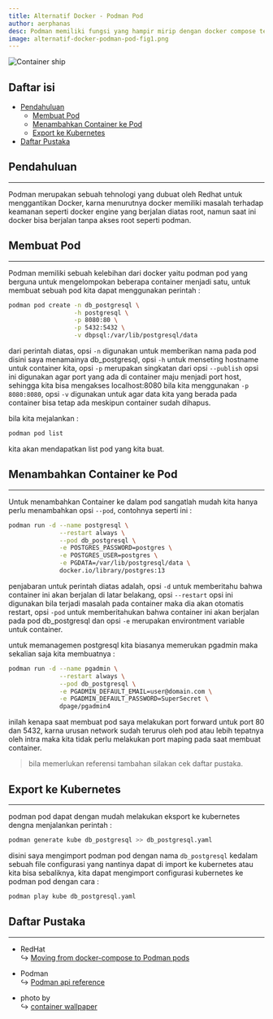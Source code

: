 ```yaml
---
title: Alternatif Docker - Podman Pod
author: aerphanas
desc: Podman memiliki fungsi yang hampir mirip dengan docker compose tetapi lebih baik menurut saya, kita juga bisa import konfigurasi dari kubernetes.
image: alternatif-docker-podman-pod-fig1.png
---
```


![Container ship](/images/alternatif-docker-podman-pod-fig1.png "Container ship")

## Daftar isi

- [Pendahuluan](#pendahuluan)
  - [Membuat Pod](#membuat-pod)
  - [Menambahkan Container ke Pod](#menambahkan-container-ke-pod)
  - [Export ke Kubernetes](#export-ke-kubernetes)
- [Daftar Pustaka](#daftar-pustaka)

## Pendahuluan

---

Podman merupakan sebuah tehnologi yang dubuat oleh Redhat untuk menggantikan Docker, karna menurutnya docker memiliki masalah terhadap keamanan seperti docker engine yang berjalan diatas root, namun saat ini docker bisa berjalan tanpa akses root seperti podman.

## Membuat Pod

---

Podman memiliki sebuah kelebihan dari docker yaitu podman pod yang berguna untuk mengelompokan beberapa container menjadi satu, untuk membuat sebuah pod kita dapat menggunakan perintah :

```sh
podman pod create -n db_postgresql \
                  -h postgresql \
                  -p 8080:80 \
                  -p 5432:5432 \
                  -v dbpsql:/var/lib/postgresql/data
```

dari perintah diatas, opsi ```-n``` digunakan untuk memberikan nama pada pod disini saya menamainya db_postgresql, opsi ```-h``` untuk menseting hostname untuk container kita, opsi ```-p``` merupakan singkatan dari opsi ```--publish``` opsi ini digunakan agar port yang ada di container maju menjadi port host, sehingga kita bisa mengakses localhost:8080  bila kita menggunakan ```-p 8080:8080```, opsi ```-v``` digunakan untuk agar data kita yang berada pada container bisa tetap ada meskipun container sudah dihapus.

bila kita mejalankan :

```sh
podman pod list
```

kita akan mendapatkan list pod yang kita buat.

## Menambahkan Container ke Pod

---

Untuk menambahkan Container ke dalam pod sangatlah mudah kita hanya perlu menambahkan opsi ```--pod```, contohnya seperti ini :

```sh
podman run -d --name postgresql \
              --restart always \
              --pod db_postgresql \
              -e POSTGRES_PASSWORD=postgres \
              -e POSTGRES_USER=postgres \
              -e PGDATA=/var/lib/postgresql/data \
              docker.io/library/postgres:13
```

penjabaran untuk perintah diatas adalah, opsi ```-d``` untuk memberitahu bahwa container ini akan berjalan di latar belakang, opsi ```--restart``` opsi ini digunakan bila terjadi masalah pada container maka dia akan otomatis restart, opsi ```-pod``` untuk memberitahukan bahwa container ini akan berjalan pada pod db_postgresql dan opsi ```-e``` merupakan environtment variable untuk container.

untuk memanagemen postgresql kita biasanya memerukan pgadmin maka sekalian saja kita membuatnya :

```sh
podman run -d --name pgadmin \
              --restart always \
              --pod db_postgresql \
              -e PGADMIN_DEFAULT_EMAIL=user@domain.com \
              -e PGADMIN_DEFAULT_PASSWORD=SuperSecret \
              dpage/pgadmin4
```

inilah kenapa saat membuat pod saya melakukan port forward untuk port 80 dan 5432, karna urusan network sudah terurus oleh pod atau lebih tepatnya oleh intra maka kita tidak perlu melakukan port maping pada saat membuat container.

>bila memerlukan referensi tambahan silakan cek daftar pustaka.

## Export ke Kubernetes

---

podman pod dapat dengan mudah melakukan eksport ke kubernetes dengna menjalankan perintah :

```sh
podman generate kube db_postgresql >> db_postgresql.yaml
```

disini saya mengimport podman pod dengan nama ```db_postgresql``` kedalam sebuah file configurasi yang nantinya dapat di import ke kubernetes atau kita bisa sebaliknya, kita dapat mengimport configurasi kubernetes ke podman pod dengan cara :

```sh
podman play kube db_postgresql.yaml
```

## Daftar Pustaka

---

- RedHat  
↪ [Moving from docker-compose to Podman pods](https://www.redhat.com/sysadmin/compose-podman-pods)  

- Podman  
↪ [Podman api reference](https://docs.podman.io/en/latest/_static/api.html)  

- photo by  
↪ [container wallpaper](https://wallpapercave.com/container-wallpapers)  